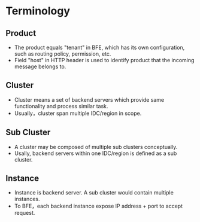 # Terminology

## Product
- The product equals "tenant" in BFE, which has its own configuration, such as routing policy, permission, etc.
- Field "host" in HTTP header is used to identify product that the incoming message belongs to.

## Cluster
- Cluster means a set of backend servers which provide same functionality and process similar task.
- Usually，cluster span multiple IDC/region in scope.

## Sub Cluster
- A cluster may be composed of multiple sub clusters conceptually.
- Usally, backend servers within one IDC/region is defined as a sub cluster.

## Instance
- Instance is backend server. A sub cluster would contain multiple instances.
- To BFE，each backend instance expose IP address + port to accept request.

